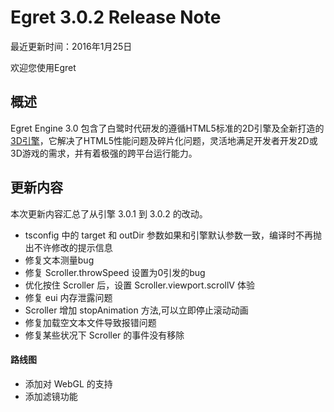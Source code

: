 Egret 3.0.2 Release Note
===============================


最近更新时间：2016年1月25日


欢迎您使用Egret

## 概述

Egret Engine 3.0 包含了白鹭时代研发的遵循HTML5标准的2D引擎及全新打造的[3D引擎](https://github.com/egret-labs/egret-3d)，它解决了HTML5性能问题及碎片化问题，灵活地满足开发者开发2D或3D游戏的需求，并有着极强的跨平台运行能力。

## 更新内容

本次更新内容汇总了从引擎 3.0.1 到 3.0.2 的改动。


* tsconfig 中的 target 和 outDir 参数如果和引擎默认参数一致，编译时不再抛出不许修改的提示信息
* 修复文本测量bug
* 修复 Scroller.throwSpeed 设置为0引发的bug
* 优化按住 Scroller 后，设置 Scroller.viewport.scrollV 体验
* 修复 eui 内存泄露问题
* Scroller 增加 stopAnimation 方法,可以立即停止滚动动画
* 修复加载空文本文件导致报错问题
* 修复某些状况下 Scroller 的事件没有移除



#### 路线图
* 添加对 WebGL 的支持
* 添加滤镜功能